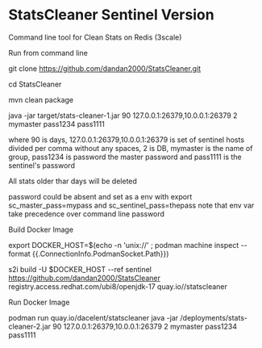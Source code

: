 # StatsCleaner Sentinel Version
Command line tool for Clean Stats on Redis (3scale)

Run from command line

git clone https://github.com/dandan2000/StatsCleaner.git

cd StatsCleaner

mvn clean package

java -jar target/stats-cleaner-1.jar 90 127.0.0.1:26379,10.0.0.1:26379 2 mymaster pass1234 pass1111


where 90 is days, 127.0.0.1:26379,10.0.0.1:26379 is set of sentinel hosts divided per comma without any spaces, 2 is DB, mymaster is the name of group, pass1234 is password the master password and pass1111 is the sentinel's password

All stats older thar days will be deleted

password could be absent and set as a env with export sc_master_pass=mypass and sc_sentinel_pass=thepass
note that env var take precedence over command line password

Build Docker Image

export DOCKER_HOST=$(echo -n 'unix://' ; podman machine inspect --format {{.ConnectionInfo.PodmanSocket.Path}})

s2i build -U $DOCKER_HOST --ref sentinel https://github.com/dandan2000/StatsCleaner registry.access.redhat.com/ubi8/openjdk-17 quay.io/<USER>/statscleaner

Run Docker Image

podman run quay.io/dacelent/statscleaner java -jar /deployments/stats-cleaner-2.jar  90 127.0.0.1:26379,10.0.0.1:26379 2 mymaster pass1234 pass1111

